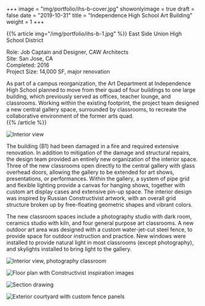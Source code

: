 +++
image = "img/portfolio/ihs-b-cover.jpg"
showonlyimage = true
draft = false
date = "2019-10-31"
title = "Independence High School Art Building"
weight = 1
+++

{{% article img="/img/portfolio/ihs-b-1.jpg" %}}
East Side Union High School District

Role: Job Captain and Designer, CAW Architects  
Site: San Jose, CA  
Completed: 2016  
Project Size: 14,000 SF, major renovation  

As part of a campus reorganization, the Art Department at Independence High School planned to move from their quad of four buildings to one large building, which previously served as offices, teacher lounge, and classrooms.  Working within the existing footprint, the project team designed a new central gallery space, surrounded by classrooms, to recreate the collaborative environment of the former arts quad.  
{{% /article %}}

![Interior view](/img/portfolio/ihs-b-4.jpg)

The building (B1) had been damaged in a fire and required extensive renovation.  In addition to mitigation of the damage and structural repairs, the design team provided an entirely new organization of the interior space.  Three of the new classrooms open directly to the central gallery with glass overhead doors, allowing the gallery to be extended for art shows, presentations, or performances.  Within the gallery, a system of pipe grid and flexible lighting provide a canvas for hanging shows, together with custom art display cases and extensive pin-up space.  The interior design was inspired by Russian Constructivist artwork, with an overall grid structure broken up by free-floating geometric shapes and vibrant colors.

The new classroom spaces include a photography studio with dark room, ceramics studio with kiln, and four general purpose art classrooms.  A new outdoor art area was designed with a custom water-jet-cut steel fence, to provide space for outdoor instruction and practice.  New windows were installed to provide natural light in most classrooms (except photography), and skylights installed to bring light to the gallery.

![Interior view, photography classroom](/img/portfolio/ihs-b-2.jpg)

![Floor plan with Constructivist inspiration images](/img/portfolio/ihs-b-3.jpg)

![Section drawing](/img/portfolio/ihs-b-5.jpg)

![Exterior courtyard with custom fence panels](/img/portfolio/ihs-b-6.jpg)
